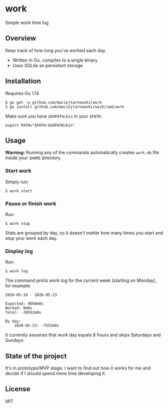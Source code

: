 # work

Simple work time log

## Overview

Keep track of how long you've worked each day.

 - Written in Go, compiles to a single binary
 - Uses SQLite as persistent storage

## Installation

Requires Go 1.14

```
$ go get -u github.com/maciejtarnowski/work
$ go install github.com/maciejtarnowski/work/cmd/work
```

Make sure you have `$GOPATH/bin` in your `$PATH`:
```
export PATH="$PATH:$GOPATH/bin"
```

## Usage

**Warning:** Running any of the commands automatically creates `work.db` file inside your `$HOME` directory.

### Start work

Simply run:
```
$ work start
```

### Pause or finish work

Run:
```
$ work stop
```

Stats are grouped by day, so it doesn't matter how many times you start and stop your work each day.

### Display log

Run:
```
$ work log
```

The command prints work log for the current week (starting on Monday), for example:
```
2020-05-18 - 2020-05-23

Expected: 40h0m0s
Worked: 8m0s
Total: -39h52m0s

By day:
	2020-05-23: -7h52m0s
```

It currently assumes that work day equals 8 hours and skips Saturdays and Sundays.

## State of the project

It's in prototype/MVP stage. I want to find out how it works for me and decide if I should spend more time developing it.

## License

MIT
